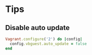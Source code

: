 # Tips

## Disable auto update

```rb
Vagrant.configure('2') do |config|
  config.vbguest.auto_update = false
end
```
